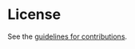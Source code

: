 # License

See the
[guidelines for contributions](https://github.com/henkbirkholz/draft-birkholz-yang-comi-push/blob/master/CONTRIBUTING.md).
